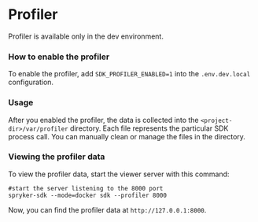 # Profiler

Profiler is available only in the dev environment.

### How to enable the profiler
To enable the profiler, add `SDK_PROFILER_ENABLED=1` into the `.env.dev.local` configuration.

### Usage
After you enabled the profiler, the data is collected into the `<project-dir>/var/profiler` directory.
Each file represents the particular SDK process call.
You can manually clean or manage the files in the directory.

### Viewing the profiler data
To view the profiler data, start the viewer server with this command:

```shell
#start the server listening to the 8000 port
spryker-sdk --mode=docker sdk --profiler 8000
```
Now, you can find the profiler data at `http://127.0.0.1:8000`.
